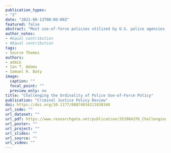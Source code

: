 ```yaml
---
publication_types:
- "2"
date: "2021-08-13T00:00:00Z"
featured: false
abstract: "Most use-of-force policies utilized by U.S. police agencies make fundamental ordinal assumptions about officers’ force responses to subject resistance. These policies consist of varying levels of force and resistance along an ordinally-ranked continuum of severity. We empirically tested the ordinal assumptions that are ubiquitous to police use-of-force force continua within the U.S. using one year’s use-of-force data from a municipal police department. Applying a quantitative technique known as categorical regression with optimal scaling we found the assumptions of ordinality within the studied department’s use-of-force continuum (which is similar to many police use-of-force continua within the U.S.) are not met. Specifying physical force as a ‘lower’ force option than less-lethal tools is associated with increased officer injury and decreased subject injury. Our findings call into question use-of-force continua featuring ordinal rankings for varying categories of less-lethal force."
author_notes:
- #Equal contribution
- #Equal contribution
tags:
- Source Themes
authors:
- admin
- Ian T. Adams
- Samuel R. Baty
image: 
  caption: ""
  focal_point: ""
  preview_only: no
title: "Challenging the Ordinality of Police Use-of-Force Policy"
publication: "Criminal Justice Policy Review"
doi: https://doi.org/10.1177/08874034211038346
url_code: ""
url_dataset: ""
url_pdf: https://www.researchgate.net/publication/353904376_Challenging_the_Ordinality_of_Police_Use-of-Force_Policy
url_poster: ""
url_project: ""
url_slides: ""
url_source: ""
url_video: ""
---
```


